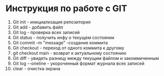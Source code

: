 # Инструкция по работе с GIT

1. Git init - инициализация репозитория
2. Git add - добавить файл
3. Git log - проверка всех записей
4. Git status - получить инфу о текущем состоянии
5. Git commit -m "message" -создание коммита
6. Git checkout - переход от одного коммита к другому
7. git checkout main - возврат к актуальному состоянию
8. Git diff - увидеть разницу между текущим файлом и закоммиченным
9. Git log --oneline - укороченный формат журнала всех записей
10. clear - очистка экрана